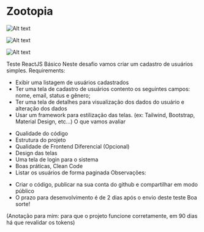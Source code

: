 # Zootopia

![Alt text](https://i.ibb.co/n802mmS/Screenshot-167.png)

![Alt text](https://i.ibb.co/q5dFBbC/Screenshot-168.png)

![Alt text](https://i.ibb.co/B3CyHkn/Screenshot-169.png)

Teste ReactJS Básico
Neste desafio vamos criar um cadastro de usuários simples.
Requirements:
* Exibir uma listagem de usuários cadastrados
* Ter uma tela de cadastro de usuários contento os seguintes campos: nome, email, status e
gênero;
* Ter uma tela de detalhes para visualização dos dados do usuário e alteração dos dados
* Usar um framework para estilização das telas. (ex: Tailwind, Bootstrap, Material Design, etc...)
O que vamos avaliar
- Qualidade do código
- Estrutura do projeto
- Qualidade de Frontend
Diferencial (Opcional)
- Design das telas
- Uma tela de login para o sistema
- Boas práticas, Clean Code
- Listar os usuários de forma paginada
Observações:
* Criar o código, publicar na sua conta do github e compartilhar em modo público
* O prazo para desenvolvimento é de 2 dias após o envio deste teste
Boa sorte!

(Anotação para mim: para que o projeto funcione corretamente, em 90 dias há que revalidar os tokens)
